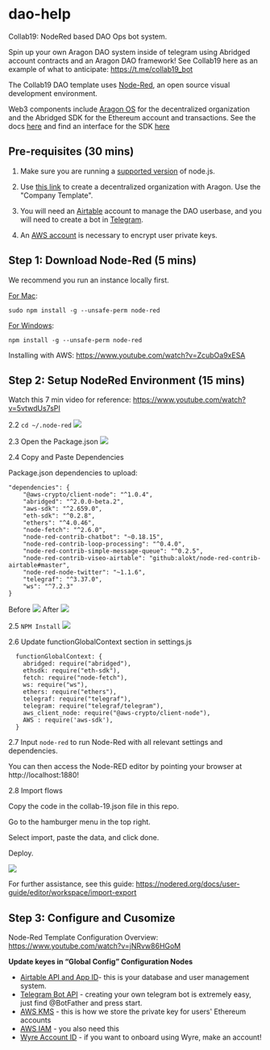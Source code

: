 # dao-help

Collab19: NodeRed based DAO Ops bot system.

Spin up your own Aragon DAO system inside of telegram using Abridged account contracts and an Aragon DAO framework! See Collab19 here as an example of what to anticipate: <https://t.me/collab19_bot>

The Collab19 DAO template uses [Node-Red](https://nodered.org/), an open source visual development environment. 

Web3 components include [Aragon OS](https://aragon.org) for the decentralized organization and the Abridged SDK for the Ethereum account and transactions. See the docs [here](https://abridged.gitbook.io/docs/) and find an interface for the SDK [here](https://preview.abridged.io/)

## Pre-requisites (30 mins)

1. Make sure you are running a [supported version](https://nodered.org/docs/faq/node-versions) of node.js.

2. Use [this link](https://mainnet.aragon.org/) to create a decentralized organization with Aragon. Use the "Company Template".

3. You will need an [Airtable](https://airtable.com/) account to manage the DAO userbase, and you will need to create a bot in [Telegram](https://core.telegram.org/bots).

4. An [AWS account](https://aws.amazon.com/console/) is necessary to encrypt user private keys.

## Step 1: Download Node-Red (5 mins)

We recommend you run an instance locally first.

[For Mac](https://nodered.org/docs/getting-started/local):
  ```
  sudo npm install -g --unsafe-perm node-red
  ```
  
[For Windows](https://nodered.org/docs/getting-started/windows):
  ```
  npm install -g --unsafe-perm node-red
  ```

Installing with AWS: <https://www.youtube.com/watch?v=ZcubOa9xESA>

## Step 2: Setup NodeRed Environment (15 mins)

Watch this 7 min video for reference: https://www.youtube.com/watch?v=5vtwdUs7sPI

2.2 ```cd ~/.node-red```
![](https://raw.githubusercontent.com/abridged/dao-help/master/images/Open%20Node%20Red.png)

2.3 Open the Package.json
![](https://raw.githubusercontent.com/abridged/dao-help/master/images/Edit%20Package.png)

2.4 Copy and Paste Dependencies 

Package.json dependencies to upload:

  ```
  "dependencies": {
      "@aws-crypto/client-node": "^1.0.4",
      "abridged": "^2.0.0-beta.2",
      "aws-sdk": "^2.659.0",
      "eth-sdk": "^0.2.8",
      "ethers": "^4.0.46",
      "node-fetch": "^2.6.0",
      "node-red-contrib-chatbot": "~0.18.15",
      "node-red-contrib-loop-processing": "^0.4.0",
      "node-red-contrib-simple-message-queue": "^0.2.5",
      "node-red-contrib-viseo-airtable": "github:alokt/node-red-contrib-airtable#master",
      "node-red-node-twitter": "~1.1.6",
      "telegraf": "^3.37.0",
      "ws": "^7.2.3"
  }
  ```

Before
![](https://raw.githubusercontent.com/abridged/dao-help/master/images/Package%20Before.png)
After
![](https://raw.githubusercontent.com/abridged/dao-help/master/images/Package%20After.png)

2.5 ```NPM Install```
![](https://raw.githubusercontent.com/abridged/dao-help/master/images/Install%20Dependencies.png)


2.6 Update functionGlobalContext section in settings.js

```
  functionGlobalContext: {
    abridged: require("abridged"),
    ethsdk: require("eth-sdk"),
    fetch: require("node-fetch"),
    ws: require("ws"),
    ethers: require("ethers"),
    telegraf: require("telegraf"),
    telegram: require("telegraf/telegram"),
    aws_client_node: require("@aws-crypto/client-node"),
    AWS : require('aws-sdk'),
  }
```
2.7 Input ```node-red``` to run Node-Red with all relevant settings and dependencies.

You can then access the Node-RED editor by pointing your browser at http://localhost:1880!

2.8 Import flows

Copy the code in the collab-19.json file in this repo.

Go to the hamburger menu in the top right.

Select import, paste the data, and click done.

Deploy.

![](https://raw.githubusercontent.com/abridged/dao-help/master/images/UploadFlow.gif)

For further assistance, see this guide: https://nodered.org/docs/user-guide/editor/workspace/import-export

## Step 3: Configure and Cusomize
Node-Red Template Configuration Overview: https://www.youtube.com/watch?v=jNRvw86HGoM

**Update keyes in “Global Config” Configuration Nodes**

  * [Airtable API and App ID](https://airtable.com/invite/l?inviteId=invfw1mDN9Gm7qmO4&inviteToken=e2b07eee746127408d6dc64f6158dbdd78d3e195978d2a8d14779603222b5c42)- this is your database and user management system.
  * [Telegram Bot API](https://core.telegram.org/bots) - creating your own telegram bot is extremely easy, just find @BotFather and press start.
  * [AWS KMS](https://aws.amazon.com/kms/) - this is how we store the private key for users' Ethereum accounts
  * [AWS IAM](https://aws.amazon.com/iam/) - you also need this
  * [Wyre Account ID](https://dash.sendwyre.com/sign-in) - if you want to onboard using Wyre, make an account!


